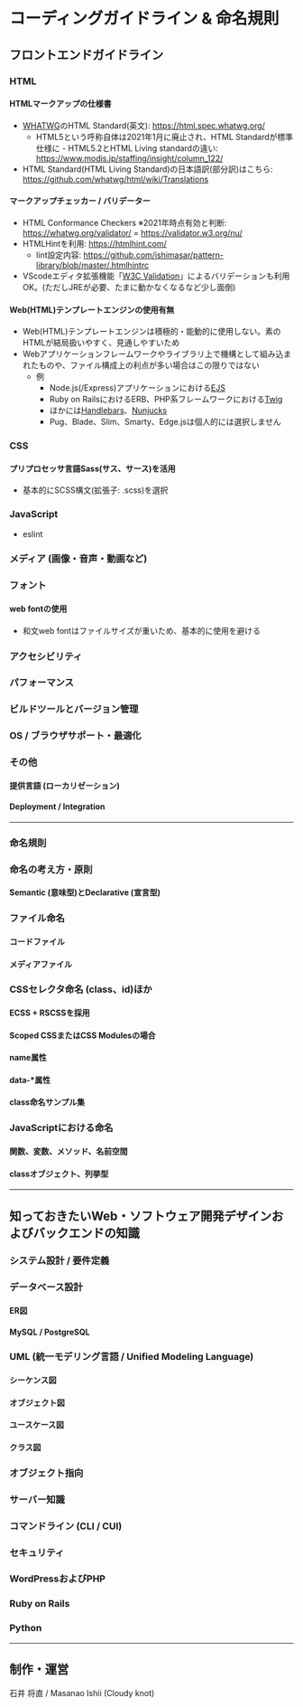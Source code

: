 # コーディングガイドライン & 命名規則

## フロントエンドガイドライン

### HTML

#### HTMLマークアップの仕様書

* [WHATWG](https://whatwg.org/)のHTML Standard(英文): <https://html.spec.whatwg.org/>
  * HTML5という呼称自体は2021年1月に廃止され、HTML Standardが標準仕様に - HTML5.2とHTML Living standardの違い: <https://www.modis.jp/staffing/insight/column_122/>
* HTML Standard(HTML Living Standard)の日本語訳(部分訳)はこちら: <https://github.com/whatwg/html/wiki/Translations>

#### マークアップチェッカー / バリデーター

* HTML Conformance Checkers ※2021年時点有効と判断: <https://whatwg.org/validator/> = <https://validator.w3.org/nu/>
* HTMLHintを利用: <https://htmlhint.com/>
  * lint設定内容: <https://github.com/ishimasar/pattern-library/blob/master/.htmlhintrc>
* VScodeエディタ拡張機能「[W3C Validation](https://marketplace.visualstudio.com/items?itemName=Umoxfo.vscode-w3cvalidation)」によるバリデーションも利用OK。(ただしJREが必要、たまに動かなくなるなど少し面倒)

#### Web(HTML)テンプレートエンジンの使用有無

* Web(HTML)テンプレートエンジンは積極的・能動的に使用しない。素のHTMLが結局扱いやすく、見通しやすいため
* Webアプリケーションフレームワークやライブラリ上で機構として組み込まれたものや、ファイル構成上の利点が多い場合はこの限りではない
  * 例
    * Node.js(/Express)アプリケーションにおける[EJS](https://ejs.co/)
    * Ruby on RailsにおけるERB、PHP系フレームワークにおける[Twig](https://twig.symfony.com/)
    * ほかには[Handlebars](https://handlebarsjs.com/)、[Nunjucks](https://mozilla.github.io/nunjucks/)
    * Pug、Blade、Slim、Smarty、Edge.jsは個人的には選択しません

### CSS

#### プリプロセッサ言語Sass(サス、サース)を活用

* 基本的にSCSS構文(拡張子: .scss)を選択

### JavaScript

* eslint

### メディア (画像・音声・動画など)

### フォント

#### web fontの使用

* 和文web fontはファイルサイズが重いため、基本的に使用を避ける

### アクセシビリティ

### パフォーマンス

### ビルドツールとバージョン管理

### OS / ブラウザサポート・最適化

### その他

#### 提供言語 (ローカリゼーション)

#### Deployment / Integration

---

### 命名規則

### 命名の考え方・原則

#### Semantic (意味型)とDeclarative (宣言型)

### ファイル命名

#### コードファイル

#### メディアファイル

### CSSセレクタ命名 (class、id)ほか

#### ECSS + RSCSSを採用

#### Scoped CSSまたはCSS Modulesの場合

#### name属性

#### data-\*属性

#### class命名サンプル集

### JavaScriptにおける命名

#### 関数、変数、メソッド、名前空間

#### classオブジェクト、列挙型

---

## 知っておきたいWeb・ソフトウェア開発デザインおよびバックエンドの知識

### システム設計 / 要件定義

### データべース設計

#### ER図

#### MySQL / PostgreSQL

### UML (統一モデリング言語 / Unified Modeling Language)

#### シーケンス図

#### オブジェクト図

#### ユースケース図

#### クラス図

### オブジェクト指向

### サーバー知識

### コマンドライン (CLI / CUI)

### セキュリティ

### WordPressおよびPHP

### Ruby on Rails

### Python

---

## 制作・運営

石井 将直 / Masanao Ishii (Cloudy knot)
